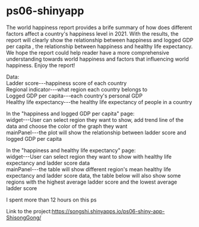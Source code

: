 # ps06-shinyapp
The world happiness report provides a brife summary of how does different factors affect a country's happiness level in 2021. With the results, the report will clearly show the relationship between happiness and logged GDP per capita , the relationship between happiness and healthy life expectancy. We hope the report could help reader have a more comprehensive understanding towards world happiness and factors that influencing world happiness. Enjoy the report!

Data:                
Ladder score---happiness score of each country                      
Regional indicator---what region each country belongs to             
Logged GDP per capita---each country's personal GDP          
Healthy life expectancy---the healthy life expectancy of people in a country         
      
In the "happiness and logged GDP per capita" page:        
widget---User can select region they want to show, add trend line of the data and choose the color of the graph they want       
mainPanel---the plot will show the relationship between ladder score and logged GDP per capita         

In the "happiness and healthy life expectancy" page:       
widget---User can select region they want to show with healthy life expectancy and ladder score data          
mainPanel---the table will show different region's mean healthy life expectancy and ladder score data, the table below will also show some           
regions with the highest average ladder score and the lowest average ladder score            
         
I spent more than 12 hours on this ps

Link to the project:https://songshi.shinyapps.io/ps06-shiny-app-ShisongGong/ 
